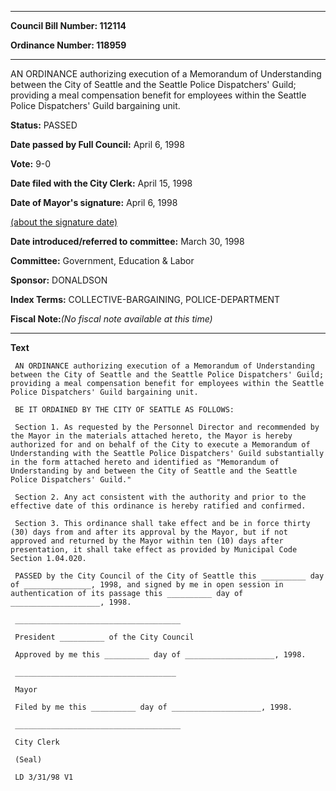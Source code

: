 

********

**Council Bill Number: 112114**
   
**Ordinance Number: 118959**
********

 AN ORDINANCE authorizing execution of a Memorandum of Understanding between the City of Seattle and the Seattle Police Dispatchers' Guild; providing a meal compensation benefit for employees within the Seattle Police Dispatchers' Guild bargaining unit.

**Status:** PASSED
   
**Date passed by Full Council:** April 6, 1998
   
**Vote:** 9-0
   
**Date filed with the City Clerk:** April 15, 1998
   
**Date of Mayor's signature:** April 6, 1998
   
[(about the signature date)](/~public/approvaldate.htm)
   
   
   
**Date introduced/referred to committee:** March 30, 1998
   
**Committee:** Government, Education & Labor
   
**Sponsor:** DONALDSON
   
   
**Index Terms:** COLLECTIVE-BARGAINING, POLICE-DEPARTMENT

**Fiscal Note:**_(No fiscal note available at this time)_

********

**Text**
   
```
 AN ORDINANCE authorizing execution of a Memorandum of Understanding between the City of Seattle and the Seattle Police Dispatchers' Guild; providing a meal compensation benefit for employees within the Seattle Police Dispatchers' Guild bargaining unit.

 BE IT ORDAINED BY THE CITY OF SEATTLE AS FOLLOWS:

 Section 1. As requested by the Personnel Director and recommended by the Mayor in the materials attached hereto, the Mayor is hereby authorized for and on behalf of the City to execute a Memorandum of Understanding with the Seattle Police Dispatchers' Guild substantially in the form attached hereto and identified as "Memorandum of Understanding by and between the City of Seattle and the Seattle Police Dispatchers' Guild."

 Section 2. Any act consistent with the authority and prior to the effective date of this ordinance is hereby ratified and confirmed.

 Section 3. This ordinance shall take effect and be in force thirty (30) days from and after its approval by the Mayor, but if not approved and returned by the Mayor within ten (10) days after presentation, it shall take effect as provided by Municipal Code Section 1.04.020.

 PASSED by the City Council of the City of Seattle this __________ day of _______________, 1998, and signed by me in open session in authentication of its passage this __________ day of ____________________, 1998.

 _____________________________________

 President __________ of the City Council

 Approved by me this __________ day of ____________________, 1998.

 ____________________________________

 Mayor

 Filed by me this __________ day of ____________________, 1998.

 _____________________________________

 City Clerk

 (Seal)

 LD 3/31/98 V1

```
